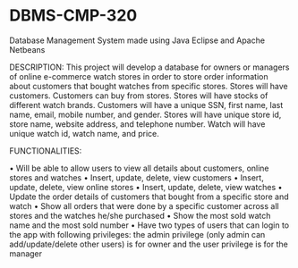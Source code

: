 # DBMS-CMP-320
Database Management System made using Java Eclipse and Apache Netbeans


DESCRIPTION:
This project will develop a database for owners or managers of online e-commerce watch stores in order to store order information about customers that bought watches from specific stores. Stores will have customers. Customers can buy from stores. Stores will have stocks of different watch brands. Customers will have a unique SSN, first name, last name, email, mobile number, and gender. Stores will have unique store id, store name, website address, and telephone number. Watch will have unique watch id, watch name, and price.

FUNCTIONALITIES:

•	Will be able to allow users to view all details about customers, online stores and watches
•	Insert, update, delete, view customers
•	Insert, update, delete, view online stores
•	Insert, update, delete, view watches
•	Update the order details of customers that bought from a specific store and watch
•	Show all orders that were done by a specific customer across all stores and the watches he/she purchased
•	Show the most sold watch name and the most sold number
•	Have two types of users that can login to the app with following privileges: the admin privilege (only admin can add/update/delete other users) is for owner and the user privilege is for the manager
